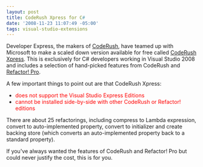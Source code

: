 ```yaml
---
layout: post
title: CodeRush Xpress for C#
date: '2008-11-23 11:07:49 -05:00'
tags: visual-studio-extensions
---
```


Developer Express, the makers of [CodeRush](http://www.devexpress.com/CodeRush), have teamed up with Microsoft to make a scaled down version available for free called [CodeRush Xpress](http://www.devexpress.com/Products/Visual_Studio_Add-in/CodeRushX/). This is exclusively for C# developers working in Visual Studio 2008 and includes a selection of hand-picked features from CodeRush and [Refactor! Pro](http://www.devexpress.com/Refactor).

A few important things to point out are that CodeRush Xpress:

*   <font color="#ff0000">does not support the Visual Studio Express Editions</font>
*   <font color="#ff0000">cannot be installed side-by-side with other CodeRush or Refactor! editions</font>  

There are about 25 refactorings, including compress to Lambda expression, convert to auto-implemented property, convert to initializer and create backing store (which converts an auto-implemented property back to a standard property).

If you've always wanted the features of CodeRush and Refactor! Pro but could never justify the cost, this is for you.
